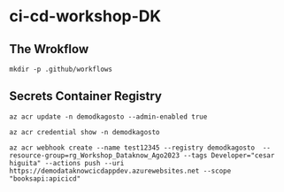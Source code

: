 # ci-cd-workshop-DK


## The Wrokflow

```
mkdir -p .github/workflows
```

## Secrets Container Registry

```
az acr update -n demodkagosto --admin-enabled true
```
```
az acr credential show -n demodkagosto
```

```
az acr webhook create --name test12345 --registry demodkagosto  --resource-group=rg_Workshop_Dataknow_Ago2023 --tags Developer="cesar higuita" --actions push --uri https://demodataknowcicdappdev.azurewebsites.net --scope "booksapi:apicicd" 
```


